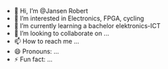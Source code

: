 - 👋 Hi, I’m @Jansen Robert 
- 👀 I’m interested in Electronics, FPGA, cycling
- 🌱 I’m currently learning a bachelor elektronics-ICT
- 💞️ I’m looking to collaborate on ...
- 📫 How to reach me ...
- 😄 Pronouns: ...
- ⚡ Fun fact: ... 

<!---
jalektro/jalektro is a ✨ special ✨ repository because its `README.md` (this file) appears on your GitHub profile.
You can click the Preview link to take a look at your changes.
--->
